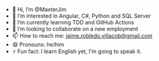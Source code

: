 - 👋 Hi, I’m @MaxterJim
- 👀 I’m interested in Angular, C#, Python and SQL Server
- 🌱 I’m currently learning TDD and GitHub Actions
- 💞️ I’m looking to collaborate on a new employment
- 📫 How to reach me: jaime.robledo.villacob@gmail.com
- 😄 Pronouns: he/him
- ⚡ Fun fact: I learn English yet, I'm going to speak it.

<!---
MaxterJim/MaxterJim is a ✨ special ✨ repository because its `README.md` (this file) appears on your GitHub profile.
You can click the Preview link to take a look at your changes.
--->
